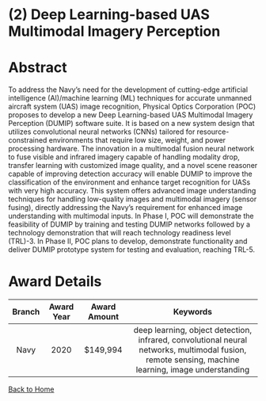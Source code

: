 
(2) Deep Learning-based UAS Multimodal Imagery Perception
=========================================================

# Abstract


To address the Navy’s need for the development of cutting-edge artificial intelligence (AI)/machine learning (ML) techniques for accurate unmanned aircraft system (UAS) image recognition, Physical Optics Corporation (POC) proposes to develop a new Deep Learning-based UAS Multimodal Imagery Perception (DUMIP) software suite. It is based on a new system design that utilizes convolutional neural networks (CNNs) tailored for resource-constrained environments that require low size, weight, and power processing hardware. The innovation in a multimodal fusion neural network to fuse visible and infrared imagery capable of handling modality drop, transfer learning with customized image quality, and a novel scene reasoner capable of improving detection accuracy will enable DUMIP to improve the classification of the environment and enhance target recognition for UASs with very high accuracy. This system offers advanced image understanding techniques for handling low-quality images and multimodal imagery (sensor fusing), directly addressing the Navy’s requirement for enhanced image understanding with multimodal inputs. In Phase I, POC will demonstrate the feasibility of DUMIP by training and testing DUMIP networks followed by a technology demonstration that will reach technology readiness level (TRL)-3. In Phase II, POC plans to develop, demonstrate functionality and deliver DUMIP prototype system for testing and evaluation, reaching TRL-5.  

# Award Details

|Branch|Award Year|Award Amount|Keywords|
| :---: | :---: | :---: | :---: |
|Navy|2020|$149,994|deep learning, object detection, infrared, convolutional neural networks, multimodal fusion, remote sensing, machine learning, image understanding|
  
  


[Back to Home](https://github.com/chrischow/dod_sbir_awards/JH/#2080)